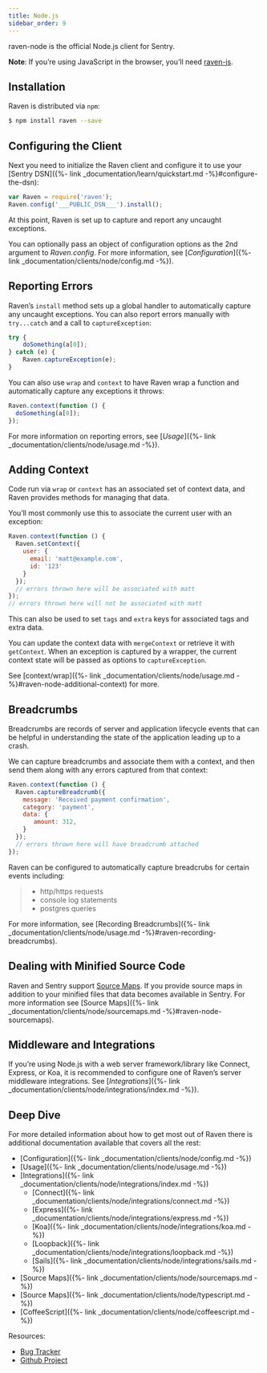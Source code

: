 ```yaml
---
title: Node.js
sidebar_order: 9
---
```


raven-node is the official Node.js client for Sentry.

**Note**: If you’re using JavaScript in the browser, you’ll need [raven-js](https://docs.sentry.io/clients/javascript).

<!-- WIZARD installation -->
## Installation

Raven is distributed via `npm`:

```bash
$ npm install raven --save
```
<!-- ENDWIZARD -->

<!-- WIZARD configuration -->
## Configuring the Client

Next you need to initialize the Raven client and configure it to use your [Sentry DSN]({%- link _documentation/learn/quickstart.md -%}#configure-the-dsn):

```javascript
var Raven = require('raven');
Raven.config('___PUBLIC_DSN___').install();
```

At this point, Raven is set up to capture and report any uncaught exceptions.

You can optionally pass an object of configuration options as the 2nd argument to _Raven.config_. For more information, see [_Configuration_]({%- link _documentation/clients/node/config.md -%}).
<!-- ENDWIZARD -->

<!-- WIZARD reporting-errors -->
## Reporting Errors

Raven’s `install` method sets up a global handler to automatically capture any uncaught exceptions. You can also report errors manually with `try...catch` and a call to `captureException`:

```javascript
try {
    doSomething(a[0]);
} catch (e) {
    Raven.captureException(e);
}
```
<!-- ENDWIZARD -->

You can also use `wrap` and `context` to have Raven wrap a function and automatically capture any exceptions it throws:

```javascript
Raven.context(function () {
  doSomething(a[0]);
});
```

For more information on reporting errors, see [_Usage_]({%- link _documentation/clients/node/usage.md -%}).

## Adding Context

Code run via `wrap` or `context` has an associated set of context data, and Raven provides methods for managing that data.

You’ll most commonly use this to associate the current user with an exception:

```javascript
Raven.context(function () {
  Raven.setContext({
    user: {
      email: 'matt@example.com',
      id: '123'
    }
  });
  // errors thrown here will be associated with matt
});
// errors thrown here will not be associated with matt
```

This can also be used to set `tags` and `extra` keys for associated tags and extra data.

You can update the context data with `mergeContext` or retrieve it with `getContext`. When an exception is captured by a wrapper, the current context state will be passed as options to `captureException`.

See [context/wrap]({%- link _documentation/clients/node/usage.md -%}#raven-node-additional-context) for more.

## Breadcrumbs

Breadcrumbs are records of server and application lifecycle events that can be helpful in understanding the state of the application leading up to a crash.

We can capture breadcrumbs and associate them with a context, and then send them along with any errors captured from that context:

```javascript
Raven.context(function () {
  Raven.captureBreadcrumb({
    message: 'Received payment confirmation',
    category: 'payment',
    data: {
       amount: 312,
    }
  });
  // errors thrown here will have breadcrumb attached
});
```

Raven can be configured to automatically capture breadcrubs for certain events including:

> -   http/https requests
> -   console log statements
> -   postgres queries

For more information, see [Recording Breadcrumbs]({%- link _documentation/clients/node/usage.md -%}#raven-recording-breadcrumbs).

## Dealing with Minified Source Code

Raven and Sentry support [Source Maps](http://www.html5rocks.com/en/tutorials/developertools/sourcemaps/). If you provide source maps in addition to your minified files that data becomes available in Sentry. For more information see [Source Maps]({%- link _documentation/clients/node/sourcemaps.md -%}#raven-node-sourcemaps).

## Middleware and Integrations

If you’re using Node.js with a web server framework/library like Connect, Express, or Koa, it is recommended to configure one of Raven’s server middleware integrations. See [_Integrations_]({%- link _documentation/clients/node/integrations/index.md -%}).

## Deep Dive

For more detailed information about how to get most out of Raven there is additional documentation available that covers all the rest:

-   [Configuration]({%- link _documentation/clients/node/config.md -%})
-   [Usage]({%- link _documentation/clients/node/usage.md -%})
-   [Integrations]({%- link _documentation/clients/node/integrations/index.md -%})
    -   [Connect]({%- link _documentation/clients/node/integrations/connect.md -%})
    -   [Express]({%- link _documentation/clients/node/integrations/express.md -%})
    -   [Koa]({%- link _documentation/clients/node/integrations/koa.md -%})
    -   [Loopback]({%- link _documentation/clients/node/integrations/loopback.md -%})
    -   [Sails]({%- link _documentation/clients/node/integrations/sails.md -%})
-   [Source Maps]({%- link _documentation/clients/node/sourcemaps.md -%})
-   [Source Maps]({%- link _documentation/clients/node/typescript.md -%})
-   [CoffeeScript]({%- link _documentation/clients/node/coffeescript.md -%})

Resources:

-   [Bug Tracker](http://github.com/getsentry/sentry-javascript/issues)
-   [Github Project](http://github.com/getsentry/sentry-javascript)
